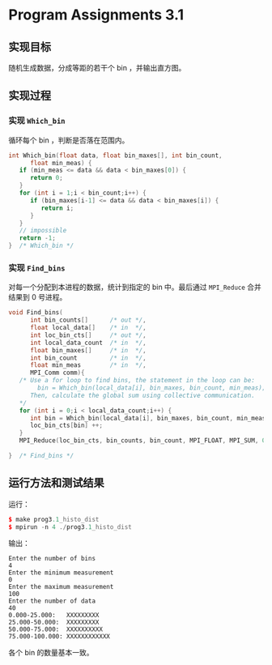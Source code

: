 Program Assignments 3.1
===================================

## 实现目标

随机生成数据，分成等距的若干个 bin ，并输出直方图。

## 实现过程

### 实现 `Which_bin`

循环每个 bin ，判断是否落在范围内。

```cpp
int Which_bin(float data, float bin_maxes[], int bin_count, 
      float min_meas) {
   if (min_meas <= data && data < bin_maxes[0]) {
      return 0;
   }
   for (int i = 1;i < bin_count;i++) {
      if (bin_maxes[i-1] <= data && data < bin_maxes[i]) {
         return i;
      }
   }
   // impossible
   return -1;
}  /* Which_bin */
```

### 实现 `Find_bins` 

对每一个分配到本进程的数据，统计到指定的 bin 中。最后通过 `MPI_Reduce` 合并结果到 0 号进程。

```cpp
void Find_bins(
      int bin_counts[]      /* out */, 
      float local_data[]    /* in  */,
      int loc_bin_cts[]     /* out */, 
      int local_data_count  /* in  */, 
      float bin_maxes[]     /* in  */,
      int bin_count         /* in  */, 
      float min_meas        /* in  */, 
      MPI_Comm comm){
   /* Use a for loop to find bins, the statement in the loop can be:
        bin = Which_bin(local_data[i], bin_maxes, bin_count, min_meas);
      Then, calculate the global sum using collective communication.
   */
   for (int i = 0;i < local_data_count;i++) {
      int bin = Which_bin(local_data[i], bin_maxes, bin_count, min_meas);
      loc_bin_cts[bin] ++;
   }
   MPI_Reduce(loc_bin_cts, bin_counts, bin_count, MPI_FLOAT, MPI_SUM, 0, comm);
   
}  /* Find_bins */
```

## 运行方法和测试结果

运行：

```cpp
$ make prog3.1_histo_dist
$ mpirun -n 4 ./prog3.1_histo_dist
```

输出：

```
Enter the number of bins
4
Enter the minimum measurement
0
Enter the maximum measurement
100
Enter the number of data
40
0.000-25.000:   XXXXXXXXX
25.000-50.000:  XXXXXXXXX
50.000-75.000:  XXXXXXXXXX
75.000-100.000: XXXXXXXXXXXX
```

各个 bin 的数量基本一致。